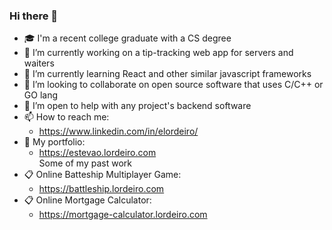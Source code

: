 ### Hi there 👋

- 🎓 I'm a recent college graduate with a CS degree 
- 🔭 I’m currently working on a tip-tracking web app for servers and waiters
- 🌱 I’m currently learning React and other similar javascript frameworks
- 👯 I’m looking to collaborate on open source software that uses C/C++ or GO lang
- 🤔 I’m open to help with any project's backend software
- 📫 How to reach me:
  - https://www.linkedin.com/in/elordeiro/
- 💼 My portfolio:
  - https://estevao.lordeiro.com  
  Some of my past work
- 📋 Online Batteship Multiplayer Game:  
  - https://battleship.lordeiro.com
- 📋 Online Mortgage Calculator:  
  - https://mortgage-calculator.lordeiro.com
